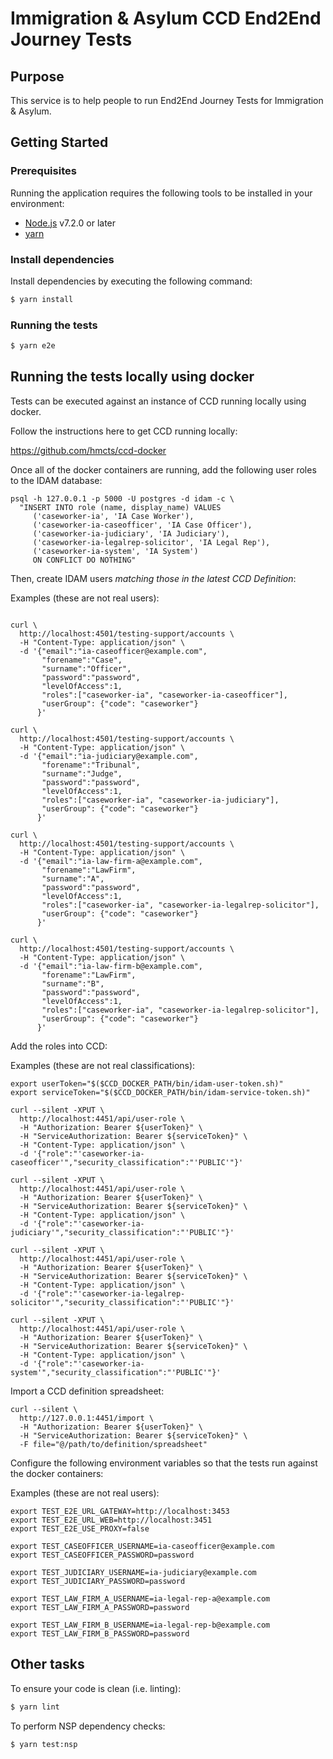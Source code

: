 # Immigration & Asylum CCD End2End Journey Tests


## Purpose

This service is to help people to run End2End Journey Tests for Immigration & Asylum.


## Getting Started

### Prerequisites

Running the application requires the following tools to be installed in your environment:

  * [Node.js](https://nodejs.org/) v7.2.0 or later
  * [yarn](https://yarnpkg.com/)

### Install dependencies

Install dependencies by executing the following command:

 ```bash
$ yarn install
 ```

### Running the tests

 ```bash
$ yarn e2e
 ```

## Running the tests locally using docker

Tests can be executed against an instance of CCD running locally using docker.

Follow the instructions here to get CCD running locally:

https://github.com/hmcts/ccd-docker

Once all of the docker containers are running, add the following user roles to the IDAM database:

```
psql -h 127.0.0.1 -p 5000 -U postgres -d idam -c \
  "INSERT INTO role (name, display_name) VALUES
     ('caseworker-ia', 'IA Case Worker'),
     ('caseworker-ia-caseofficer', 'IA Case Officer'),
     ('caseworker-ia-judiciary', 'IA Judiciary'),
     ('caseworker-ia-legalrep-solicitor', 'IA Legal Rep'),
     ('caseworker-ia-system', 'IA System')
     ON CONFLICT DO NOTHING"
```

Then, create IDAM users *matching those in the latest CCD Definition*:

Examples (these are not real users):

```

curl \
  http://localhost:4501/testing-support/accounts \
  -H "Content-Type: application/json" \
  -d '{"email":"ia-caseofficer@example.com",
       "forename":"Case",
       "surname":"Officer",
       "password":"password",
       "levelOfAccess":1,
       "roles":["caseworker-ia", "caseworker-ia-caseofficer"],
       "userGroup": {"code": "caseworker"}
      }'

curl \
  http://localhost:4501/testing-support/accounts \
  -H "Content-Type: application/json" \
  -d '{"email":"ia-judiciary@example.com",
       "forename":"Tribunal",
       "surname":"Judge",
       "password":"password",
       "levelOfAccess":1,
       "roles":["caseworker-ia", "caseworker-ia-judiciary"],
       "userGroup": {"code": "caseworker"}
      }'

curl \
  http://localhost:4501/testing-support/accounts \
  -H "Content-Type: application/json" \
  -d '{"email":"ia-law-firm-a@example.com",
       "forename":"LawFirm",
       "surname":"A",
       "password":"password",
       "levelOfAccess":1,
       "roles":["caseworker-ia", "caseworker-ia-legalrep-solicitor"],
       "userGroup": {"code": "caseworker"}
      }'

curl \
  http://localhost:4501/testing-support/accounts \
  -H "Content-Type: application/json" \
  -d '{"email":"ia-law-firm-b@example.com",
       "forename":"LawFirm",
       "surname":"B",
       "password":"password",
       "levelOfAccess":1,
       "roles":["caseworker-ia", "caseworker-ia-legalrep-solicitor"],
       "userGroup": {"code": "caseworker"}
      }'
```

Add the roles into CCD:

Examples (these are not real classifications):

```
export userToken="$($CCD_DOCKER_PATH/bin/idam-user-token.sh)"
export serviceToken="$($CCD_DOCKER_PATH/bin/idam-service-token.sh)"

curl --silent -XPUT \
  http://localhost:4451/api/user-role \
  -H "Authorization: Bearer ${userToken}" \
  -H "ServiceAuthorization: Bearer ${serviceToken}" \
  -H "Content-Type: application/json" \
  -d '{"role":"'caseworker-ia-caseofficer'","security_classification":"'PUBLIC'"}'

curl --silent -XPUT \
  http://localhost:4451/api/user-role \
  -H "Authorization: Bearer ${userToken}" \
  -H "ServiceAuthorization: Bearer ${serviceToken}" \
  -H "Content-Type: application/json" \
  -d '{"role":"'caseworker-ia-judiciary'","security_classification":"'PUBLIC'"}'

curl --silent -XPUT \
  http://localhost:4451/api/user-role \
  -H "Authorization: Bearer ${userToken}" \
  -H "ServiceAuthorization: Bearer ${serviceToken}" \
  -H "Content-Type: application/json" \
  -d '{"role":"'caseworker-ia-legalrep-solicitor'","security_classification":"'PUBLIC'"}'

curl --silent -XPUT \
  http://localhost:4451/api/user-role \
  -H "Authorization: Bearer ${userToken}" \
  -H "ServiceAuthorization: Bearer ${serviceToken}" \
  -H "Content-Type: application/json" \
  -d '{"role":"'caseworker-ia-system'","security_classification":"'PUBLIC'"}'

```

Import a CCD definition spreadsheet:

```
curl --silent \
  http://127.0.0.1:4451/import \
  -H "Authorization: Bearer ${userToken}" \
  -H "ServiceAuthorization: Bearer ${serviceToken}" \
  -F file="@/path/to/definition/spreadsheet"
```

Configure the following environment variables so that the tests run against the docker containers:

Examples (these are not real users):

```
export TEST_E2E_URL_GATEWAY=http://localhost:3453
export TEST_E2E_URL_WEB=http://localhost:3451
export TEST_E2E_USE_PROXY=false

export TEST_CASEOFFICER_USERNAME=ia-caseofficer@example.com
export TEST_CASEOFFICER_PASSWORD=password

export TEST_JUDICIARY_USERNAME=ia-judiciary@example.com
export TEST_JUDICIARY_PASSWORD=password

export TEST_LAW_FIRM_A_USERNAME=ia-legal-rep-a@example.com
export TEST_LAW_FIRM_A_PASSWORD=password

export TEST_LAW_FIRM_B_USERNAME=ia-legal-rep-b@example.com
export TEST_LAW_FIRM_B_PASSWORD=password
```

## Other tasks

To ensure your code is clean (i.e. linting):

 ```bash
$ yarn lint
 ```

To perform NSP dependency checks:

 ```bash
$ yarn test:nsp
 ```
